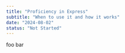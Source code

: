 ```yaml
---
title: "Proficiency in Express"
subtitle: "When to use it and how it works"
date: "2024-08-02"
status: "Not Started"
---
```


foo bar
